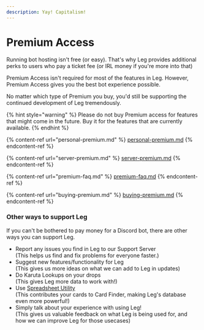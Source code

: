 ```yaml
---
description: Yay! Capitalism!
---
```


# Premium Access

Running bot hosting isn't free (or easy). That's why Leg provides additional perks to users who pay a ticket fee (or IRL money if you're more into that)

Premium Access isn't required for most of the features in Leg. However, Premium Access gives you the best bot experience possible.

No matter which type of Premium you buy, you'd still be supporting the continued development of Leg tremendously.

{% hint style="warning" %}
Please do not buy Premium access for features that might come in the future. Buy it for the features that are currently available.
{% endhint %}

{% content-ref url="personal-premium.md" %}
[personal-premium.md](personal-premium.md)
{% endcontent-ref %}

{% content-ref url="server-premium.md" %}
[server-premium.md](server-premium.md)
{% endcontent-ref %}

{% content-ref url="premium-faq.md" %}
[premium-faq.md](premium-faq.md)
{% endcontent-ref %}

{% content-ref url="buying-premium.md" %}
[buying-premium.md](buying-premium.md)
{% endcontent-ref %}

### Other ways to support Leg

If you can't be bothered to pay money for a Discord bot, there are other ways you can support Leg.

* Report any issues you find in Leg to our Support Server\
  (This helps us find and fix problems for everyone faster.)
* Suggest new features/functionality for Leg\
  (This gives us more ideas on what we can add to Leg in updates)
* Do Karuta Lookups on your drops\
  (This gives Leg more data to work with!)
* Use [Spreadsheet Utility](../../karuta-utilities/card-collection-utilities/spreadsheet-utility.md)\
  (This contributes your cards to Card Finder, making Leg's database even more powerful!)
* Simply talk about your experience with using Leg!\
  (This gives us valuable feedback on what Leg is being used for, and how we can improve Leg for those usecases)
